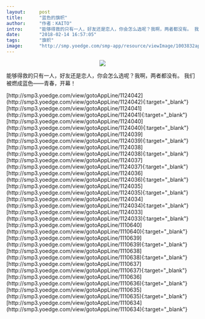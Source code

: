```yaml
---
layout:     post
title:      "蓝色的旗帜"
author:     "作者：KAITO"
intro:      "能够得救的只有一人，好友还是恋人，你会怎么选呢？我啊，两者都没有。 我们被燃成蓝色——青春，开幕！"
date:       "2018-02-14 16:57:05"
tags:       "旗帜"
image:      "http://smp.yoedge.com/smp-app/resource/viewImage/1003832appline.png"
---
```

<div style="text-align: center">
<p><img src="http://smp.yoedge.com/smp-app/resource/viewImage/1003832appline.png"/></p>
</div>
<p class="post-meta">
<span>能够得救的只有一人，好友还是恋人，你会怎么选呢？我啊，两者都没有。 我们被燃成蓝色——青春，开幕！</span>
</p>
[http://smp3.yoedge.com/view/gotoAppLine/1124042](http://smp3.yoedge.com/view/gotoAppLine/1124042){:target="_blank"}
[http://smp3.yoedge.com/view/gotoAppLine/1124041](http://smp3.yoedge.com/view/gotoAppLine/1124041){:target="_blank"}
[http://smp3.yoedge.com/view/gotoAppLine/1124040](http://smp3.yoedge.com/view/gotoAppLine/1124040){:target="_blank"}
[http://smp3.yoedge.com/view/gotoAppLine/1124039](http://smp3.yoedge.com/view/gotoAppLine/1124039){:target="_blank"}
[http://smp3.yoedge.com/view/gotoAppLine/1124038](http://smp3.yoedge.com/view/gotoAppLine/1124038){:target="_blank"}
[http://smp3.yoedge.com/view/gotoAppLine/1124037](http://smp3.yoedge.com/view/gotoAppLine/1124037){:target="_blank"}
[http://smp3.yoedge.com/view/gotoAppLine/1124036](http://smp3.yoedge.com/view/gotoAppLine/1124036){:target="_blank"}
[http://smp3.yoedge.com/view/gotoAppLine/1124035](http://smp3.yoedge.com/view/gotoAppLine/1124035){:target="_blank"}
[http://smp3.yoedge.com/view/gotoAppLine/1124034](http://smp3.yoedge.com/view/gotoAppLine/1124034){:target="_blank"}
[http://smp3.yoedge.com/view/gotoAppLine/1124033](http://smp3.yoedge.com/view/gotoAppLine/1124033){:target="_blank"}
[http://smp3.yoedge.com/view/gotoAppLine/1110640](http://smp3.yoedge.com/view/gotoAppLine/1110640){:target="_blank"}
[http://smp3.yoedge.com/view/gotoAppLine/1110639](http://smp3.yoedge.com/view/gotoAppLine/1110639){:target="_blank"}
[http://smp3.yoedge.com/view/gotoAppLine/1110638](http://smp3.yoedge.com/view/gotoAppLine/1110638){:target="_blank"}
[http://smp3.yoedge.com/view/gotoAppLine/1110637](http://smp3.yoedge.com/view/gotoAppLine/1110637){:target="_blank"}
[http://smp3.yoedge.com/view/gotoAppLine/1110636](http://smp3.yoedge.com/view/gotoAppLine/1110636){:target="_blank"}
[http://smp3.yoedge.com/view/gotoAppLine/1110635](http://smp3.yoedge.com/view/gotoAppLine/1110635){:target="_blank"}
[http://smp3.yoedge.com/view/gotoAppLine/1110634](http://smp3.yoedge.com/view/gotoAppLine/1110634){:target="_blank"}


